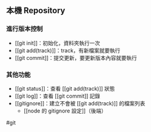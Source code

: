 ## 本機 Repository
### 進行版本控制
- [[git init]]：初始化，資料夾執行一次
- [[git add(track)]]：track，有新檔案就要執行
- [[git commit]]：提交更新，要更新版本內容就要執行

### 其他功能
- [[git status]]：查看 [[git add(track)]] 狀態
- [[git log]]：查看 [[git commit]] 記錄
- [[gitignore]]：建立不會被 [[git add(track)]] 的檔案列表
	- [[node 的 gitignore 設定]]（後端）

#git